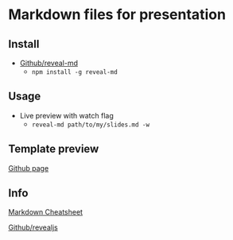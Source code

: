 # Markdown files for presentation

## Install
* [Github/reveal-md](https://github.com/webpro/reveal-md)
  * `npm install -g reveal-md`

## Usage

* Live preview with watch flag
  * `reveal-md path/to/my/slides.md -w`

## Template preview

[Github page](https://slowpokesheep.github.io/tolvunet_presentation/#/)

## Info
[Markdown Cheatsheet](https://github.com/adam-p/markdown-here/wiki/Markdown-Cheatsheet)

[Github/revealjs](https://github.com/hakimel/reveal.js/)

